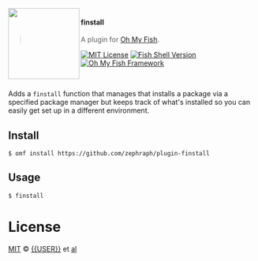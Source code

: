 <img src="https://cdn.rawgit.com/oh-my-fish/oh-my-fish/e4f1c2e0219a17e2c748b824004c8d0b38055c16/docs/logo.svg" align="left" width="144px" height="144px"/>

#### finstall

> A plugin for [Oh My Fish][omf-link].

[![MIT License](https://img.shields.io/badge/license-MIT-007EC7.svg?style=flat-square)](/LICENSE)
[![Fish Shell Version](https://img.shields.io/badge/fish-v2.2.0-007EC7.svg?style=flat-square)](https://fishshell.com)
[![Oh My Fish Framework](https://img.shields.io/badge/Oh%20My%20Fish-Framework-007EC7.svg?style=flat-square)](https://www.github.com/oh-my-fish/oh-my-fish)

<br/>

Adds a `finstall` function that manages that installs a package via a specified package manager but keeps track of what's installed so you can easily get set up in a different environment.

## Install

```fish
$ omf install https://github.com/zephraph/plugin-finstall
```

## Usage

```fish
$ finstall
```

# License

[MIT][mit] © [{{USER}}][author] et [al][contributors]

[mit]: https://opensource.org/licenses/MIT
[author]: https://github.com/{{USER}}
[contributors]: https://github.com/{{USER}}/plugin-finstall/graphs/contributors
[omf-link]: https://www.github.com/oh-my-fish/oh-my-fish
[license-badge]: https://img.shields.io/badge/license-MIT-007EC7.svg?style=flat-square

